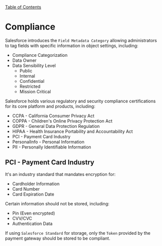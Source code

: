 [Table of Contents](../Documentation.md)

# Compliance

Salesforce introduces the `Field Metadata Category` allowing administrators to tag fields with specific information in object settings, including:
- Compliance Categorization
- Data Owner
- Data Sensibility Level
  - Public
  - Internal
  - Confidential
  - Restricted
  - Mission Critical

Salesforce holds various regulatory and security compliance certifications for its core platform and products, including:
- CCPA - California Consumer Privacy Act
- COPPA - Children's Online Privacy Protection Act
- GDPR - General Data Protection Regulation
- HIPAA - Health Insurance Portability and Accountability Act
- PCI - Payment Card Industry
- PersonalInfo - Personal Information
- PII - Personally Identifiable Information

## PCI - Payment Card Industry

It's an industry standard that mandates encryption for:
- Cardholder Information
- Card Number
- Card Expiration Date

Certain information should not be stored, including:
- Pin (Even encrypted)
- CVV/CVC
- Authentication Data

If using `Salesforce Standard` for storage, only the `Token` provided by the payment gateway should be stored to be compliant.
